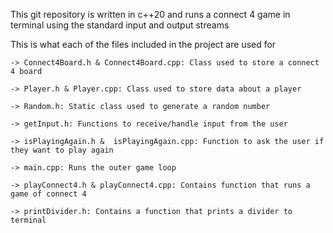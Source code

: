 This git repository is written in c++20 and runs a connect 4 game in terminal using the standard input and output streams

This is what each of the files included in the project are used for

    -> Connect4Board.h & Connect4Board.cpp: Class used to store a connect 4 board
    
    -> Player.h & Player.cpp: Class used to store data about a player
    
    -> Random.h: Static class used to generate a random number
    
    -> getInput.h: Functions to receive/handle input from the user
    
    -> isPlayingAgain.h &  isPlayingAgain.cpp: Function to ask the user if they want to play again
    
    -> main.cpp: Runs the outer game loop
    
    -> playConnect4.h & playConnect4.cpp: Contains function that runs a game of connect 4
    
    -> printDivider.h: Contains a function that prints a divider to terminal
